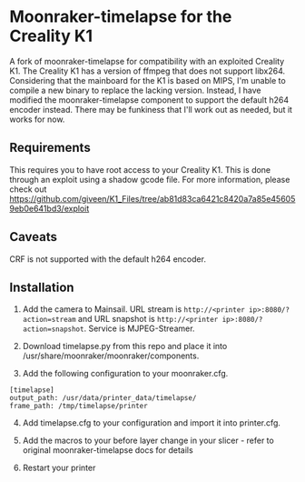 
# Moonraker-timelapse for the Creality K1

A fork of moonraker-timelapse for compatibility with an exploited Creality K1. The Creality K1 has a version of ffmpeg that does not support libx264. Considering that the mainboard for the K1 is based on MIPS, I'm unable to compile a new binary to replace the lacking version. Instead, I have modified the moonraker-timelapse component to support the default h264 encoder instead. There may be funkiness that I'll work out as needed, but it works for now. 

## Requirements

This requires you to have root access to your Creality K1. This is done through an exploit using a shadow gcode file. For more information, please check out https://github.com/giveen/K1_Files/tree/ab81d83ca6421c8420a7a85e456059eb0e641bd3/exploit

## Caveats

CRF is not supported with the default h264 encoder.

## Installation

1. Add the camera to Mainsail. URL stream is `http://<printer ip>:8080/?action=stream` and URL snapshot is `http://<printer ip>:8080/?action=snapshot`. Service is MJPEG-Streamer.


2. Download timelapse.py from this repo and place it into /usr/share/moonraker/moonraker/components.

3. Add the following configuration to your moonraker.cfg.
```
[timelapse]
output_path: /usr/data/printer_data/timelapse/
frame_path: /tmp/timelapse/printer
```
  
4. Add timelapse.cfg to your configuration and import it into printer.cfg.

5. Add the macros to your before layer change in your slicer - refer to original moonraker-timelapse docs for details

6. Restart your printer